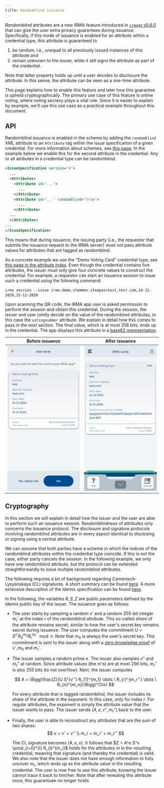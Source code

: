 ```yaml
---
title: Randomblind issuance
---
```


<script type="text/x-mathjax-config">
  MathJax.Hub.Config({
    extensions: ["tex2jax.js"],
    jax: ["input/TeX", "output/HTML-CSS"],
    tex2jax: {
      inlineMath: [ ['$','$'], ["\\(","\\)"] ],
      displayMath: [ ['$$','$$'], ["\\[","\\]"] ],
      processEscapes: true
    },
    "HTML-CSS": { fonts: ["TeX"] }
  });
</script>
<script type="text/javascript" async src="https://cdnjs.cloudflare.com/ajax/libs/mathjax/2.7.5/MathJax.js"></script>

*Randomblind* attributes are a new IRMA feature introduced in
[`irmago` v0.6.0](https://github.com/privacybydesign/irmago/releases/tag/v0.6.0)
that can give the user extra privacy
guarantees during issuance.  Specifically, if this mode of issuance is enabled
for an attribute within a credential type, this attribute is guaranteed to 
  1) be random, i.e., unequal to all previously issued instances of this attribute and 
  2) remain unknown to the issuer, while it still signs the attribute as part of the credential.

Note that latter property holds up until a user decides to disclosure the
attribute.  In this sense, the attribute can be seen as a one-time attribute.

This page explains how to enable this feature and later how this guarantee is
upheld cryptographically.  The primary use case of this feature is online
voting, where voting secrecy plays a vital role. Since it is easier to explain
by example, we'll use this use case as a practical example throughout this
document.


## API

Randomblind issuance is enabled in the scheme by adding the `randomblind` XML
attribute to an `Attribute` tag within the issue specification of a given
credential.  For more information about schemes, see [this
page](https://irma.app/docs/schemes/).  In the example below we enable this for
the second attribute in the credential. Any or all atributes in a credential
type can be randomblind.

``` xml
<IssueSpecification version="4">
  ...
  <Attributes>
    <Attribute id="...">
      ...
    </Attribute>
    <Attribute id="..." randomblind="true">
      ...
    </Attribute>
  ...
  </Attributes>
...
</IssueSpecification>
```

This means that during issuance, the issuing party (i.e., the requestor that
submits the issuance request to the IRMA server) must *not* pass attribute
values for attributes that are tagged as randomblind.

As a concrete example we use the "Demo Voting Card" credential type, see [this
page in the attribute
index](https://privacybydesign.foundation/attribute-index/en/irma-demo.stemmen.stempas.html#irma-demo.stemmen.stempas.election).
Even though the credential contains five attributes, the issuer must only give
four concrete values to construct the credential. For example, a requestor can
start an issuance session to issue such a credential using the following
command:

```
irma session --issue irma-demo.stemmen.stempas=test,test.com,14-12-2020,15-12-2020
```

Upon scanning the QR code, the IRMA app user is asked permission to perform the session and
obtain this credential.  During the session, the issuer and user jointly decide on the
value of the randomblind attributes, in this case the `votingnumber` attribute.
We explain in detail how this comes to pass in the next section. The final
value, which is at most 256 bits, ends up in the credential. The app displays
this attribute in a [base62 representation](https://en.wikipedia.org/wiki/Base62).


Before issuance               |  After issuance
:----------------------------:|:----------------------------:
![Permission](assets/rb_permission.jpg) | ![Card](assets/rb_card.jpg)

## Cryptography
In this section we will explain in detail how the issuer and the user are able
to perform such an issuance session. Randomblindness of attributes only concerns
the issuance protocol. The disclosure and signature protocols involving randomblind attributes
are in every aspect identical to disclosing or signing using a normal attribute.

We can assume that both parties have 
a scheme in which the indices of the randomblind attributes within the
credential type coincide. If this is not the case, either party cancels the
session. In the following example, we only have one randomblind attribute, but
the protocol can be extended straightforwardly to issue multiple randomblind
attributes.

The following requires a bit of background regarding Camenisch-Lysyanskaya (CL)
signatures.  A short summary can be found
[here](https://privacybydesign.foundation/pdf/Idemix_overview.pdf).  A more
extensive description of the Idemix specification can be found
[here](https://dominoweb.draco.res.ibm.com/reports/rz3730_revised.pdf).

In the following, the variables $R, S, Z$ are public parameters defined by the
Idemix public key of the issuer. The issuance goes as follows:
- The user starts by sampling a random $v'$ and a random 255-bit integer $m_{r}'$ at
  the index $r$ of the randomblind attribute.
  This so-called *share* of the attribute remains secret, similar to
  how the user's secret key remains secret during issuance. 
  The user computes the commitment $U = S^{v'} R_0^{m_0} R_r^{m_{r}'} \mod n$.
  Note that $m_0$ is always the user's secret key. This commitment is sent to
  the issuer along with a [zero-knowledge proof](https://irma.app/docs/zkp/)
  of $v', m_0$ and $m_{r}'$.

- The issuer samples a random prime $e$. The issuer also samples $v''$ and $m_{r}''$ at random.
  Since attribute values (the $m$'s) are at most 256 bits, $m_{r}''$ is also 255 bits (to not overflow).
  Next, the issuer computes 

  $$
    A = \Bigg(\frac{Z}{U S^{v''} R_{1}^{m_1} \dots \ R_{r}^{m_r''} \dots \ R_{n}^{m_n}}\Bigg)^{1/e}
  $$

  For every attribute that is tagged randomblind, the issuer includes its share
  of the attribute in the exponent. In this case, only for index $r$.  For
  regular attributes, the exponent is simply the attribute value that the
  issuer wants to pass. The issuer sends $(A, e, v'', m_{r}'')$ back to the
  user.

- Finally, the user is able to reconstruct any attributes that are the sum of two shares:
  $$
  v = v' + v'' \\
  m_r = m_r' + m_r''
  $$

  The CL signature becomes $(A, e, v)$. It follows that $Z = A^e S^v
  \prod_{i=0}^{l} R_{i}^{m_i}$ holds for the attributes $m$ in the resulting
  credential, meaning that signature (and thereby the credential) is valid.  We
  also note that the issuer does not have enough information to fully uncover
  $m_r$, which ends up as the attribute value in the resulting credential. The
  user is now free to use this attribute, knowing the issuer cannot trace it
  back to him/her.  Note that after revealing this attribute once, this
  guarantuee no longer holds.
